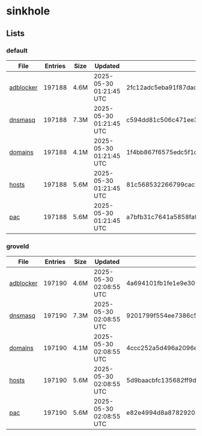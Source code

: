 # sinkhole

## Lists

### default

|File|Entries|Size|Updated|Hash|
|-|-|-|-|-|
|[adblocker](https://raw.githubusercontent.com/groveld/sinkhole/lists/default/adblocker.txt)|197188|4.6M|2025-05-30 01:21:45 UTC|2fc12adc5eba91f87dadf6a163826e3a3ef1f21b51d7bb3de0ce3079b155add2|
|[dnsmasq](https://raw.githubusercontent.com/groveld/sinkhole/lists/default/dnsmasq.txt)|197188|7.3M|2025-05-30 01:21:45 UTC|c594dd81c506c471ee3972b2abc4eea634dba30f651545ec88b81a9a867f7182|
|[domains](https://raw.githubusercontent.com/groveld/sinkhole/lists/default/domains.txt)|197188|4.1M|2025-05-30 01:21:45 UTC|1f4bb867f6575edc5f1c634b19dd1c2676b4abdb3c443cfebd4c2f9e57fdd511|
|[hosts](https://raw.githubusercontent.com/groveld/sinkhole/lists/default/hosts.txt)|197188|5.6M|2025-05-30 01:21:45 UTC|81c568532266799cac14da590fdef43a8e19010155ffaba51c1fa45e6c541af9|
|[pac](https://raw.githubusercontent.com/groveld/sinkhole/lists/default/pac.txt)|197188|5.6M|2025-05-30 01:21:45 UTC|a7bfb31c7641a5858faf05164d2dd187fc7b54b455d88c053a5afd0f290281b4|

### groveld

|File|Entries|Size|Updated|Hash|
|-|-|-|-|-|
|[adblocker](https://raw.githubusercontent.com/groveld/sinkhole/lists/groveld/adblocker.txt)|197190|4.6M|2025-05-30 02:08:55 UTC|4a694101fb1fe1e9e309ab7965be2f9e0e17368418dcce055e3974fa5933ca74|
|[dnsmasq](https://raw.githubusercontent.com/groveld/sinkhole/lists/groveld/dnsmasq.txt)|197190|7.3M|2025-05-30 02:08:55 UTC|9201799f554ee7386c58b3490c5c83b179cc231566b87bbca8b1476ca2f34c91|
|[domains](https://raw.githubusercontent.com/groveld/sinkhole/lists/groveld/domains.txt)|197190|4.1M|2025-05-30 02:08:55 UTC|4ccc252a5d496a2096e1da15dfb61400f65cf2ecc50a7debb42fe25b559e504b|
|[hosts](https://raw.githubusercontent.com/groveld/sinkhole/lists/groveld/hosts.txt)|197190|5.6M|2025-05-30 02:08:55 UTC|5d9baacbfc135682ff9d04ad73abe5baa1daed49526415543dff7bcd16004305|
|[pac](https://raw.githubusercontent.com/groveld/sinkhole/lists/groveld/pac.txt)|197190|5.6M|2025-05-30 02:08:55 UTC|e82e4994d8a878292031f5bea3dd23c41ae7afb3564453c37019982f3ce69782|
